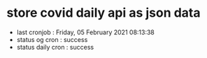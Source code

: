 # store covid daily api as json data

- last cronjob : Friday, 05 February 2021 08:13:38
- status og cron : success
- status daily cron : success
      
      